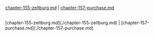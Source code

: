 [chapter-155-zeltburg.md](./chapter-155-zeltburg.md) | [chapter-157-purchase.md](./chapter-157-purchase.md) <br/>

<br/>
[chapter-155-zeltburg.md](./chapter-155-zeltburg.md) | [chapter-157-purchase.md](./chapter-157-purchase.md) <br/>
